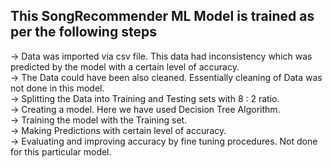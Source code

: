 ## This SongRecommender ML Model is trained as per the following steps

-> Data was imported via csv file. This data had inconsistency which was predicted by the model with a certain level of accuracy. <br>
-> The Data could have been also cleaned. Essentially cleaning of Data was not done in this model. <br>
-> Splitting the Data into Training and Testing sets with 8 : 2 ratio. <br>
-> Creating a model. Here we have used Decision Tree Algorithm. <br>
-> Training the model with the Training set. <br>
-> Making Predictions with certain level of accuracy. <br>
-> Evaluating and improving accuracy by fine tuning procedures. Not done for this particular model. <br>